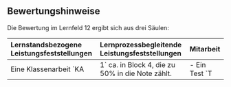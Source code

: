 <!--intro-start-->
## Bewertungshinweise

Die Bewertung im Lernfeld 12 ergibt sich aus drei Säulen:

| Lernstandsbezogene Leistungsfeststellungen | Lernprozessbegleitende Leistungsfeststellungen | Mitarbeit |
| :--- | :--- | :--- |
| Eine Klassenarbeit `KA|1` ca. in Block 4, die zu 50% in die Note zählt. | - Ein Test `T|1` zum Business Canvas Model.<br>- Ein Test `T|2` zur Durchführung von Markanalysen.<br>- Ein Test `T|3` zur quantitativen Auswertung von Unternehmen.<br>- Ein Test `T|4` zu Geschäftsprozessen und -modellen. | Die Mitarbeitsnote ergibt sich aus verschiedenen Faktoren (s. `M|0.0`). |
<!--intro-ende-->